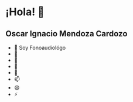# ¡Hola! 👋

## Oscar Ignacio Mendoza Cardozo



- 🔭 Soy Fonoaudiológo
- 🌱 
- 👯 
- 🤔 
- 💬 
- 📫 
- 😄 
- ⚡
